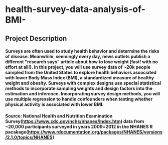 # health-survey-data-analysis-of-BMI-

## Project Description

#### Surveys are often used to study health behavior and determine the risks of disease. Meanwhile, seemingly every day, news outlets publish a different "research says" article about how to lose weight (fast! with no effort at all!). In this project, you will use survey data of ~20k people sampled from the United States to explore health behaviors associated with lower Body Mass Index (BMI), a standardized measure of healthy weight and obesity. Surveys with complex designs use special statistical methods to incorporate sampling weights and design factors into the estimation and inference. Incorporating survey design methods, you will use multiple regression to handle confounders when testing whether physical activity is associated with lower BMI.

#### Source: National Health and Nutrition Examination Survey(https://www.cdc.gov/nchs/nhanes/index.htm) data from ~20,000 participants surveyed in years 2009=2012 in the NHANES R pacakage(https://www.rdocumentation.org/packages/NHANES/versions/2.1.0/topics/NHANES)

